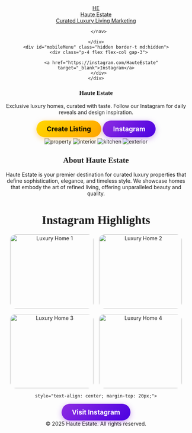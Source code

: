 
<html lang="en">
<head>
  <meta charset="utf-8">
  <meta name="viewport" content="width=device-width,initial-scale=1">
  <title>Haute Estate</title>
  <link href="https://fonts.googleapis.com/css2?family=Playfair+Display:wght@400;600;700&family=Inter:wght@300;400;600&display=swap" rel="stylesheet">
  <meta name="description" content="Haute Estate — Curated luxury homes & lifestyle. Follow @HauteEstate on Instagram.">
  <!-- Tailwind via CDN -->
  <script src="https://cdn.tailwindcss.com"></script>
  <style>
    :root{--accent:#b8860b; --bg:#0b0b0b}
    body{font-family:Inter, system-ui, -apple-system, 'Segoe UI', Roboto, 'Helvetica Neue', Arial}
    h1,h2,h3{font-family:'Playfair Display', serif}
  </style>
</head>
<body class="bg-white text-gray-900">
  <!-- NAV -->
  <header class="border-b">
    <div class="max-w-6xl mx-auto flex items-center justify-between p-6">
      <a href="#" class="flex items-center gap-3">
        <div class="w-10 h-10 rounded-full bg-black text-white flex items-center justify-center font-semibold">HE</div>
        <div>
          <div class="text-sm font-semibold">Haute Estate</div>
          <div class="text-xs text-gray-500">Curated Luxury Living Marketing</div>
        </div>
      </a>
      <nav class="hidden md:flex gap-6 items-center text-sm">
        
      </nav>
      
    </div>
    <div id="mobileMenu" class="hidden border-t md:hidden">
      <div class="p-4 flex flex-col gap-3">
        
        <a href="https://instagram.com/HauteEstate" target="_blank">Instagram</a>
      </div>
    </div>
  

  <!-- HERO -->
  <section class="bg-[url('https://images.unsplash.com/photo-1560448204-e02f11c3d0e2?q=80&w=1600&auto=format&fit=crop&ixlib=rb-4.0.3&s=0a2f7d0f1a2cbb4a4b0b6b5ea4fb6d5b')] bg-cover bg-center">
    <div class="backdrop-brightness-75">
      <div class="max-w-6xl mx-auto p-12 text-white flex flex-col md:flex-row items-center gap-8">
        <div class="md:w-1/2">
          <h1 class="text-4xl md:text-5xl font-bold leading-tight">Haute Estate</h1>
          <p class="mt-4 text-lg max-w-lg">Exclusive luxury homes, curated with taste. Follow our Instagram for daily reveals and design inspiration.</p>
          <div class="mt-6 flex gap-3">
            <a href="#listings" class="create-listing-btn">Create Listing</a>

<style>
.create-listing-btn,
.insta-btn {
  display: inline-block;
  padding: 12px 28px;
  font-weight: bold;
  border-radius: 50px;
  text-decoration: none;
  font-size: 1.1rem;
  transition: all 0.3s ease;
  position: relative;
  overflow: hidden;
  white-space: nowrap; /* Prevents text wrapping */
}

/* Create Listing Colors */
.create-listing-btn {
  background: linear-gradient(135deg, gold, orange);
  color: black;
  box-shadow: 0 4px 15px rgba(255, 165, 0, 0.4);
}
.create-listing-btn::before {
  content: '';
  position: absolute;
  top: 0;
  left: -100%;
  width: 100%;
  height: 100%;
  background: rgba(255,255,255,0.4);
  transform: skewX(-20deg);
  transition: left 0.4s ease;
}
.create-listing-btn:hover {
  transform: scale(1.08);
  box-shadow: 0 6px 20px rgba(255, 165, 0, 0.7);
}
.create-listing-btn:hover::before {
  left: 100%;
}
</style>
  <a href="https://instagram.com/hauteestatesla" target="_blank" class="insta-btn">
  Instagram
</a>

<style>
/* Instagram Button Colors */
.insta-btn {
  background: linear-gradient(135deg, #8e2de2, #4a00e0);
  color: white;
  box-shadow: 0 4px 15px rgba(142, 45, 226, 0.4);
}
.insta-btn::before {
  content: '';
  position: absolute;
  top: 0;
  left: -100%;
  width: 100%;
  height: 100%;
  background: rgba(255,255,255,0.3);
  transform: skewX(-20deg);
  transition: left 0.4s ease;
}
.insta-btn:hover {
  transform: scale(1.08);
  box-shadow: 0 6px 20px rgba(142, 45, 226, 0.7);
}
.insta-btn:hover::before {
  left: 100%;
}

/* MOBILE FIXES */
@media (max-width: 600px) {
  .insta-btn {
    font-size: 0.95rem; /* Slightly smaller text */
    padding: 10px 20px; /* Less padding for narrower width */
  }
}
</style>
 </div>
        </div>
        <div class="md:w-1/2 grid grid-cols-2 gap-3">
          <!-- small preview images -->
          <img src="https://images.unsplash.com/photo-1600585154340-be6161a56a0c?q=80&w=800&auto=format&fit=crop&ixlib=rb-4.0.3&s=8c3c1b2e4f1a3bdc" alt="property" class="w-full h-40 object-cover rounded-lg">
          <img src="https://images.unsplash.com/photo-1554995207-c18c203602cb?q=80&w=800&auto=format&fit=crop&ixlib=rb-4.0.3&s=7d6e0c7f5f6b8d9a" alt="interior" class="w-full h-40 object-cover rounded-lg">
          <img src="https://www.thespruce.com/thmb/WGM65rvygcSai-Ag-tRiGoTf6HM=/1500x0/filters:no_upscale():max_bytes(150000):strip_icc()/DSC_5074-dc2cec8d1ad74622a6ac19b21f93a1eb.jpg" alt="kitchen" class="w-full h-40 object-cover rounded-lg">
          <img src="https://tomlencustomhomes.com/wp-content/uploads/2021/04/Design-the-Ultimate-Luxury-Backyard-for-Your-Family14.jpg" alt="exterior" class="w-full h-40 object-cover rounded-lg">
        </div>
      </div>
    </div>
  </section>


  <!-- Hero -->
  
  

  <!-- About -->
  <section>
    <h2>About Haute Estate</h2>
    <p>
      Haute Estate is your premier destination for curated luxury properties that define sophistication, elegance, and timeless style. We showcase homes that embody the art of refined living, offering unparalleled beauty and quality.
    </p>
  </section>

  <!-- Instagram Preview -->
<section>
  <h2 style="text-align:center; font-size:2rem; margin-bottom:20px;">Instagram Highlights</h2>
  <div class="instagram-grid">
    <img src="insta1.jpg" alt="Luxury Home 1">
    <img src="insta2.jpg" alt="Luxury Home 2">
    <img src="insta3.jpg" alt="Luxury Home 3">
    <img src="insta4.jpg" alt="Luxury Home 4">
  </div>
</section>

<style>
.instagram-grid {
  display: grid;
  grid-template-columns: repeat(auto-fit, minmax(200px, 1fr));
  gap: 15px;
  padding: 0 20px;
}

.instagram-grid img {
  width: 100%;
  height: 200px;
  object-fit: cover;
  border-radius: 15px;
  transition: transform 0.3s ease, box-shadow 0.3s ease;
}

.instagram-grid img:hover {
  transform: scale(1.05);
  box-shadow: 0 8px 20px rgba(0,0,0,0.3);
}
</style>
   
    style="text-align: center; margin-top: 20px;">
  <a href="https://instagram.com/hauteestatesla" target="_blank" class="insta-btn">
    Visit Instagram
</a>

<style>
.insta-btn {
  display: inline-block;
  padding: 12px 28px;
  background: linear-gradient(135deg, #8e2de2, #4a00e0);
  color: white;
  font-weight: bold;
  border-radius: 50px;
  text-decoration: none;
  font-size: 1.1rem;
  box-shadow: 0 4px 15px rgba(142, 45, 226, 0.4);
  transition: all 0.3s ease;
  position: relative;
  overflow: hidden;
}

.insta-btn::before {
  content: '';
  position: absolute;
  top: 0;
  left: -100%;
  width: 100%;
  height: 100%;
  background: rgba(255,255,255,0.3);
  transform: skewX(-20deg);
  transition: left 0.4s ease;
}

.insta-btn:hover {
  transform: scale(1.08);
  box-shadow: 0 6px 20px rgba(142, 45, 226, 0.7);
}

.insta-btn:hover::before {
  left: 100%;
}
</style>

  <!-- Footer -->
  <footer>
    &copy; 2025 Haute Estate. All rights reserved.
  </footer>


